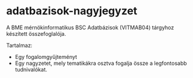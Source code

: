 # adatbazisok-nagyjegyzet
A BME mérnökinformatikus BSC Adatbázisok (VITMAB04) tárgyhoz készített összefoglalója.

Tartalmaz:
- Egy fogalomgyűjteményt
- Egy nagyzetet, mely tematikákra osztva fogalja össze a legfontosabb tudnivalókat.
